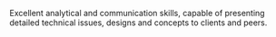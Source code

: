 ---
---
Excellent analytical and communication skills, capable of presenting detailed technical issues, designs and concepts to clients and peers.
